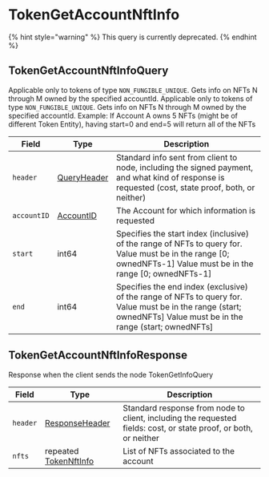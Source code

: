 # TokenGetAccountNftInfo

{% hint style="warning" %}
This query is currently deprecated.
{% endhint %}

## TokenGetAccountNftInfoQuery

Applicable only to tokens of type `NON_FUNGIBLE_UNIQUE`. Gets info on NFTs N through M owned by the specified accountId. Applicable only to tokens of type `NON_FUNGIBLE_UNIQUE`. Gets info on NFTs N through M owned by the specified accountId. Example: If Account A owns 5 NFTs (might be of different Token Entity), having start=0 and end=5 will return all of the NFTs

| Field       | Type                                           | Description                                                                                                                                                          |
| ----------- | ---------------------------------------------- | -------------------------------------------------------------------------------------------------------------------------------------------------------------------- |
| `header`    | [QueryHeader](../miscellaneous/queryheader.md) | Standard info sent from client to node, including the signed payment, and what kind of response is requested (cost, state proof, both, or neither)                   |
| `accountID` | [AccountID](../basic-types/accountid.md)       | The Account for which information is requested                                                                                                                       |
| `start`     | int64                                          | Specifies the start index (inclusive) of the range of NFTs to query for. Value must be in the range \[0; ownedNFTs-1] Value must be in the range \[0; ownedNFTs-1] |
| `end`       | int64                                          | Specifies the end index (exclusive) of the range of NFTs to query for. Value must be in the range (start; ownedNFTs] Value must be in the range (start; ownedNFTs]   |

## TokenGetAccountNftInfoResponse

Response when the client sends the node TokenGetInfoQuery

| Field    | Type                                                     | Description                                                                                                      |
| -------- | -------------------------------------------------------- | ---------------------------------------------------------------------------------------------------------------- |
| `header` | [ResponseHeader](../miscellaneous/responseheader.md)     | Standard response from node to client, including the requested fields: cost, or state proof, or both, or neither |
| `nfts`   | repeated [TokenNftInfo](tokengetnftinfo.md#tokennftinfo) | List of NFTs associated to the account                                                                           |
